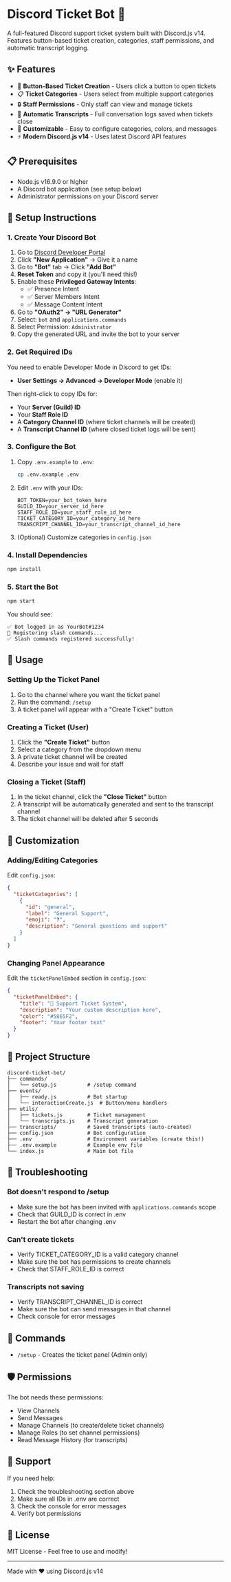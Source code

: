 # Discord Ticket Bot 🎫

A full-featured Discord support ticket system built with Discord.js v14. Features button-based ticket creation, categories, staff permissions, and automatic transcript logging.

## ✨ Features

- 🎫 **Button-Based Ticket Creation** - Users click a button to open tickets
- 📋 **Ticket Categories** - Users select from multiple support categories
- 🔒 **Staff Permissions** - Only staff can view and manage tickets
- 📝 **Automatic Transcripts** - Full conversation logs saved when tickets close
- 🎨 **Customizable** - Easy to configure categories, colors, and messages
- ⚡ **Modern Discord.js v14** - Uses latest Discord API features

## 📋 Prerequisites

- Node.js v16.9.0 or higher
- A Discord bot application (see setup below)
- Administrator permissions on your Discord server

## 🚀 Setup Instructions

### 1. Create Your Discord Bot

1. Go to [Discord Developer Portal](https://discord.com/developers/applications)
2. Click **"New Application"** → Give it a name
3. Go to **"Bot"** tab → Click **"Add Bot"**
4. **Reset Token** and copy it (you'll need this!)
5. Enable these **Privileged Gateway Intents**:
   - ✅ Presence Intent
   - ✅ Server Members Intent
   - ✅ Message Content Intent
6. Go to **"OAuth2" → "URL Generator"**
7. Select: `bot` and `applications.commands`
8. Select Permission: `Administrator`
9. Copy the generated URL and invite the bot to your server

### 2. Get Required IDs

You need to enable Developer Mode in Discord to get IDs:
- **User Settings → Advanced → Developer Mode** (enable it)

Then right-click to copy IDs for:
- Your **Server (Guild) ID**
- Your **Staff Role ID**
- A **Category Channel ID** (where ticket channels will be created)
- A **Transcript Channel ID** (where closed ticket logs will be sent)

### 3. Configure the Bot

1. Copy `.env.example` to `.env`:
   ```bash
   cp .env.example .env
   ```

2. Edit `.env` with your IDs:
   ```env
   BOT_TOKEN=your_bot_token_here
   GUILD_ID=your_server_id_here
   STAFF_ROLE_ID=your_staff_role_id_here
   TICKET_CATEGORY_ID=your_category_id_here
   TRANSCRIPT_CHANNEL_ID=your_transcript_channel_id_here
   ```

3. (Optional) Customize categories in `config.json`

### 4. Install Dependencies

```bash
npm install
```

### 5. Start the Bot

```bash
npm start
```

You should see:
```
✅ Bot logged in as YourBot#1234
🔄 Registering slash commands...
✅ Slash commands registered successfully!
```

## 📖 Usage

### Setting Up the Ticket Panel

1. Go to the channel where you want the ticket panel
2. Run the command: `/setup`
3. A ticket panel will appear with a "Create Ticket" button

### Creating a Ticket (User)

1. Click the **"Create Ticket"** button
2. Select a category from the dropdown menu
3. A private ticket channel will be created
4. Describe your issue and wait for staff

### Closing a Ticket (Staff)

1. In the ticket channel, click the **"Close Ticket"** button
2. A transcript will be automatically generated and sent to the transcript channel
3. The ticket channel will be deleted after 5 seconds

## 🎨 Customization

### Adding/Editing Categories

Edit `config.json`:

```json
{
  "ticketCategories": [
    {
      "id": "general",
      "label": "General Support",
      "emoji": "❓",
      "description": "General questions and support"
    }
  ]
}
```

### Changing Panel Appearance

Edit the `ticketPanelEmbed` section in `config.json`:

```json
{
  "ticketPanelEmbed": {
    "title": "🎫 Support Ticket System",
    "description": "Your custom description here",
    "color": "#5865F2",
    "footer": "Your footer text"
  }
}
```

## 📁 Project Structure

```
discord-ticket-bot/
├── commands/
│   └── setup.js          # /setup command
├── events/
│   ├── ready.js          # Bot startup
│   └── interactionCreate.js  # Button/menu handlers
├── utils/
│   ├── tickets.js        # Ticket management
│   └── transcripts.js    # Transcript generation
├── transcripts/          # Saved transcripts (auto-created)
├── config.json           # Bot configuration
├── .env                  # Environment variables (create this!)
├── .env.example          # Example env file
└── index.js              # Main bot file
```

## 🔧 Troubleshooting

### Bot doesn't respond to /setup
- Make sure the bot has been invited with `applications.commands` scope
- Check that GUILD_ID is correct in .env
- Restart the bot after changing .env

### Can't create tickets
- Verify TICKET_CATEGORY_ID is a valid category channel
- Make sure the bot has permissions to create channels
- Check that STAFF_ROLE_ID is correct

### Transcripts not saving
- Verify TRANSCRIPT_CHANNEL_ID is correct
- Make sure the bot can send messages in that channel
- Check console for error messages

## 📝 Commands

- `/setup` - Creates the ticket panel (Admin only)

## 🛡️ Permissions

The bot needs these permissions:
- View Channels
- Send Messages
- Manage Channels (to create/delete ticket channels)
- Manage Roles (to set channel permissions)
- Read Message History (for transcripts)

## 🤝 Support

If you need help:
1. Check the troubleshooting section above
2. Make sure all IDs in .env are correct
3. Check the console for error messages
4. Verify bot permissions

## 📄 License

MIT License - Feel free to use and modify!

---

Made with ❤️ using Discord.js v14

